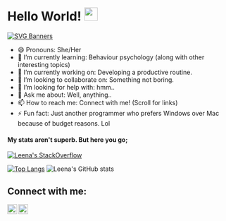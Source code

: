 # Hello World! <img src="https://raw.githubusercontent.com/MartinHeinz/MartinHeinz/master/wave.gif" width="30px">
[![SVG Banners](https://svg-banners.vercel.app/api?type=typeWriter&text1=This%20is%20me.%20Leena%20👨‍💻&width=800&height=100)](https://github.com/Akshay090/svg-banners)

- 😄 Pronouns: She/Her
- 🌱 I’m currently learning: Behaviour psychology (along with other interesting topics)
- 🔭 I’m currently working on: Developing a productive routine.
- 👯 I’m looking to collaborate on: Something not boring.
- 🤔 I’m looking for help with: hmm..
- 💬 Ask me about: Well, anything..
- 📫 How to reach me: Connect with me! (Scroll for links)
- ⚡ Fun fact: Just another programmer who prefers Windows over Mac because of budget reasons. Lol
#### My stats aren't superb. But here you go;
[![Leena's StackOverflow](https://github-readme-stackoverflow.vercel.app/?userID=9375838&layout=compact)](https://stackoverflow.com/users/9375838/leena)

[![Top Langs](https://github-readme-stats.vercel.app/api/top-langs/?username=leenabhandari&layout=compact)](https://github.com/anuraghazra/github-readme-stats)
![Leena's GitHub stats](https://github-readme-stats.vercel.app/api?username=leenabhandari&show_icons=true&count_private=true&include_all_commits=true)

                                                              
## Connect with me:

[<img align="left" alt="codeSTACKr | Twitter" width="22px" src="https://cdn.jsdelivr.net/npm/simple-icons@v3/icons/twitter.svg" />][twitter]
[<img align="left" alt="codeSTACKr | LinkedIn" width="22px" src="https://cdn.jsdelivr.net/npm/simple-icons@v3/icons/linkedin.svg" />][linkedin]
<br />

[twitter]: https://twitter.com/leena_bhandari
[linkedin]: https://www.linkedin.com/in/leena-bhandari-059497141/

<!--
**leenabhandari/leenabhandari** is a ✨ _special_ ✨ repository because its `README.md` (this file) appears on your GitHub profile.

Here are some ideas to get you started:

- 🔭 I’m currently working on ...
- 🌱 I’m currently learning ...
- 👯 I’m looking to collaborate on ...
- 🤔 I’m looking for help with ...
- 💬 Ask me about ...
- 📫 How to reach me: ...
- 😄 Pronouns: ...
- ⚡ Fun fact: ...
-->
